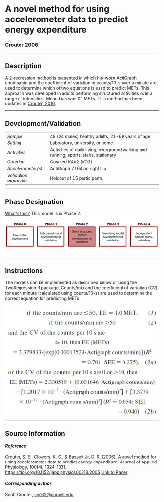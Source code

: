 # A novel method for using accelerometer data to predict energy expenditure
### Crouter 2006
---

## Description
A 2-regression method is presented in which hip-worn ActiGraph counts/min and the coefficient of variation in counts/10-s over a minute are used to determine which of two equations is used to predict METs. This approach was developed in adults performing structured activities over a range of intensities. Mean bias was 0.1 METs. This method has been updated in [Crouter, 2010](https://github.com/clevengerkimberly/AccelerometerRepository/tree/main/Crouter2010).


---

## Development/Validation

|  |  |
| ------------- | ------------- |
| *Sample*  |48 (24 males) healthy adults, 21-69 years of age |
| *Setting*  |Laboratory, university, or home |
| *Activities*  |Activities of daily living, overground walking and running, sports, stairs, stationary   |
| *Criterion* |Cosmed K4b2 (VO2)   |
| *Accelerometer(s)* |ActiGraph 7164 on right hip   |
| *Validation approach* |Holdout of 15 participants   |



---
## Phase Designation
[What's this?](https://github.com/clevengerkimberly/AccelerometerRepository/blob/a76916ebe2a6002b20cdc6ef39c889d62ce9d6ae/phase%20_images/phase.md)
This model is in Phase 2.
![image](https://github.com/clevengerkimberly/AccelerometerRepository/blob/main/phase%20_images/Phase2.JPG)

---
## Instructions
The models can be implemented as described below or using the TwoRegression R package.
Counts/min and the coefficient of variation (CV) for each minute (calculated using counts/10-s) are used to determine the correct equation for predicting METs.

![image](https://github.com/clevengerkimberly/AccelerometerRepository/blob/main/Crouter2006/Crouter.png)

---
## Source Information
#### *Reference*
Crouter, S. E., Clowers, K. G., & Bassett Jr, D. R. (2006). A novel method for using accelerometer data to predict energy expenditure. Journal of Applied Physiology, 100(4), 1324-1331. https://doi.org/10.1152/japplphysiol.00818.2005 [Link to Paper](https://github.com/clevengerkimberly/AccelerometerRepository/blob/main/Crouter2006/Crouter2006.pdf)



#### *Corresponding author*
Scott Crouter, sec62@cornell.edu
